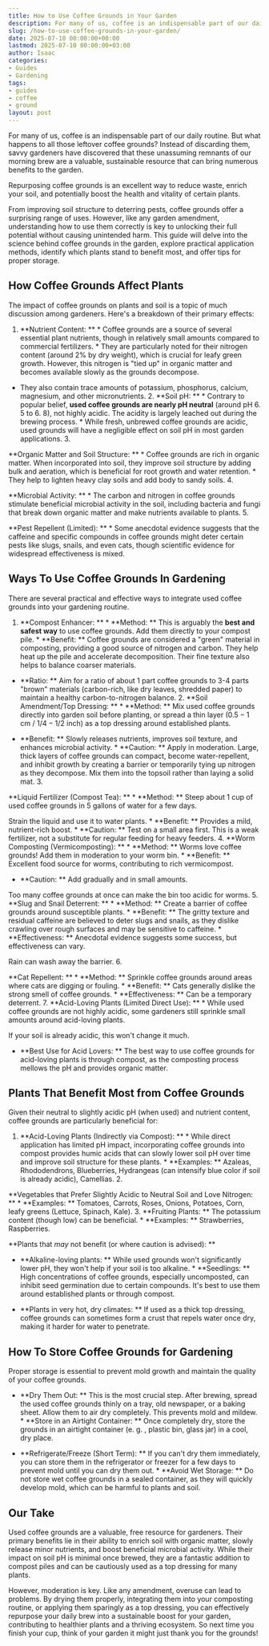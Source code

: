 ```yaml
---
title: How to Use Coffee Grounds in Your Garden
description: For many of us, coffee is an indispensable part of our daily routine. But what happens to all those leftover coffee grounds?
slug: /how-to-use-coffee-grounds-in-your-garden/
date: 2025-07-10 00:00:00+00:00
lastmod: 2025-07-10 00:00:00+03:00
author: Isaac
categories:
- Guides
- Gardening
tags:
- guides
- coffee
- ground
layout: post
---
```


For many of us, coffee is an indispensable part of our daily routine. But what happens to all those leftover coffee grounds? Instead of discarding them, savvy gardeners have discovered that these unassuming remnants of our morning brew are a valuable, sustainable resource that can bring numerous benefits to the garden.

Repurposing coffee grounds is an excellent way to reduce waste, enrich your soil, and potentially boost the health and vitality of certain plants.

From improving soil structure to deterring pests, coffee grounds offer a surprising range of uses. However, like any garden amendment, understanding how to use them correctly is key to unlocking their full potential without causing unintended harm. This guide will delve into the science behind coffee grounds in the garden, explore practical application methods, identify which plants stand to benefit most, and offer tips for proper storage.

##  How Coffee Grounds Affect Plants

The impact of coffee grounds on plants and soil is a topic of much discussion among gardeners. Here's a breakdown of their primary effects:

1. **Nutrient Content: ** * Coffee grounds are a source of several essential plant nutrients, though in relatively small amounts compared to commercial fertilizers. * They are particularly noted for their nitrogen content (around 2% by dry weight), which is crucial for leafy green growth. However, this nitrogen is "tied up" in organic matter and becomes available slowly as the grounds decompose.

* They also contain trace amounts of potassium, phosphorus, calcium, magnesium, and other micronutrients. 2. **Soil pH: ** * Contrary to popular belief, **used coffee grounds are nearly pH neutral** (around pH 6. 5 to 6. 8), not highly acidic. The acidity is largely leached out during the brewing process. * While fresh, unbrewed coffee grounds are acidic, used grounds will have a negligible effect on soil pH in most garden applications. 3.

**Organic Matter and Soil Structure: ** * Coffee grounds are rich in organic matter. When incorporated into soil, they improve soil structure by adding bulk and aeration, which is beneficial for root growth and water retention. * They help to lighten heavy clay soils and add body to sandy soils. 4.

**Microbial Activity: ** * The carbon and nitrogen in coffee grounds stimulate beneficial microbial activity in the soil, including bacteria and fungi that break down organic matter and make nutrients available to plants. 5.

**Pest Repellent (Limited): ** * Some anecdotal evidence suggests that the caffeine and specific compounds in coffee grounds might deter certain pests like slugs, snails, and even cats, though scientific evidence for widespread effectiveness is mixed.

##  Ways To Use Coffee Grounds In Gardening

There are several practical and effective ways to integrate used coffee grounds into your gardening routine.

1. **Compost Enhancer: ** * **Method: ** This is arguably the **best and safest way** to use coffee grounds. Add them directly to your compost pile. * **Benefit: ** Coffee grounds are considered a "green" material in composting, providing a good source of nitrogen and carbon. They help heat up the pile and accelerate decomposition. Their fine texture also helps to balance coarser materials.

* **Ratio: ** Aim for a ratio of about 1 part coffee grounds to 3-4 parts "brown" materials (carbon-rich, like dry leaves, shredded paper) to maintain a healthy carbon-to-nitrogen balance. 2. **Soil Amendment/Top Dressing: ** * **Method: ** Mix used coffee grounds directly into garden soil before planting, or spread a thin layer ($0. 5-1$ cm / $1/4-1/2$ inch) as a top dressing around established plants.

* **Benefit: ** Slowly releases nutrients, improves soil texture, and enhances microbial activity. * **Caution: ** Apply in moderation. Large, thick layers of coffee grounds can compact, become water-repellent, and inhibit growth by creating a barrier or temporarily tying up nitrogen as they decompose. Mix them into the topsoil rather than laying a solid mat. 3.

**Liquid Fertilizer (Compost Tea): ** * **Method: ** Steep about 1 cup of used coffee grounds in 5 gallons of water for a few days.

Strain the liquid and use it to water plants. * **Benefit: ** Provides a mild, nutrient-rich boost. * **Caution: ** Test on a small area first. This is a weak fertilizer, not a substitute for regular feeding for heavy feeders. 4. **Worm Composting (Vermicomposting): ** * **Method: ** Worms love coffee grounds! Add them in moderation to your worm bin. * **Benefit: ** Excellent food source for worms, contributing to rich vermicompost.

* **Caution: ** Add gradually and in small amounts.

Too many coffee grounds at once can make the bin too acidic for worms. 5. **Slug and Snail Deterrent: ** * **Method: ** Create a barrier of coffee grounds around susceptible plants. * **Benefit: ** The gritty texture and residual caffeine are believed to deter slugs and snails, as they dislike crawling over rough surfaces and may be sensitive to caffeine. * **Effectiveness: ** Anecdotal evidence suggests some success, but effectiveness can vary.

Rain can wash away the barrier. 6.

**Cat Repellent: ** * **Method: ** Sprinkle coffee grounds around areas where cats are digging or fouling. * **Benefit: ** Cats generally dislike the strong smell of coffee grounds. * **Effectiveness: ** Can be a temporary deterrent. 7. **Acid-Loving Plants (Limited Direct Use): ** * While used coffee grounds are not highly acidic, some gardeners still sprinkle small amounts around acid-loving plants.

If your soil is already acidic, this won't change it much.

* **Best Use for Acid Lovers: ** The best way to use coffee grounds for acid-loving plants is through compost, as the composting process mellows the pH and provides organic matter.

##  Plants That Benefit Most from Coffee Grounds

Given their neutral to slightly acidic pH (when used) and nutrient content, coffee grounds are particularly beneficial for:

1. **Acid-Loving Plants (Indirectly via Compost): ** * While direct application has limited pH impact, incorporating coffee grounds into compost provides humic acids that can slowly lower soil pH over time and improve soil structure for these plants. * **Examples: ** Azaleas, Rhododendrons, Blueberries, Hydrangeas (can intensify blue color if soil is already acidic), Camellias. 2.

**Vegetables that Prefer Slightly Acidic to Neutral Soil and Love Nitrogen: ** * **Examples: ** Tomatoes, Carrots, Roses, Onions, Potatoes, Corn, leafy greens (Lettuce, Spinach, Kale). 3. **Fruiting Plants: ** The potassium content (though low) can be beneficial. * **Examples: ** Strawberries, Raspberries.

**Plants that *may* not benefit (or where caution is advised): **

* **Alkaline-loving plants: ** While used grounds won't significantly lower pH, they won't help if your soil is too alkaline. * **Seedlings: ** High concentrations of coffee grounds, especially uncomposted, can inhibit seed germination due to certain compounds. It's best to use them around established plants or through compost.

* **Plants in very hot, dry climates: ** If used as a thick top dressing, coffee grounds can sometimes form a crust that repels water once dry, making it harder for water to penetrate.

##  How To Store Coffee Grounds for Gardening

Proper storage is essential to prevent mold growth and maintain the quality of your coffee grounds.

* **Dry Them Out: ** This is the most crucial step. After brewing, spread the used coffee grounds thinly on a tray, old newspaper, or a baking sheet. Allow them to air dry completely. This prevents mold and mildew. * **Store in an Airtight Container: ** Once completely dry, store the grounds in an airtight container (e. g. , plastic bin, glass jar) in a cool, dry place.

* **Refrigerate/Freeze (Short Term): ** If you can't dry them immediately, you can store them in the refrigerator or freezer for a few days to prevent mold until you can dry them out. * **Avoid Wet Storage: ** Do not store wet coffee grounds in a sealed container, as they will quickly develop mold, which can be harmful to plants and soil.

##  Our Take

Used coffee grounds are a valuable, free resource for gardeners. Their primary benefits lie in their ability to enrich soil with organic matter, slowly release minor nutrients, and boost beneficial microbial activity. While their impact on soil pH is minimal once brewed, they are a fantastic addition to compost piles and can be cautiously used as a top dressing for many plants.

However, moderation is key. Like any amendment, overuse can lead to problems. By drying them properly, integrating them into your composting routine, or applying them sparingly as a top dressing, you can effectively repurpose your daily brew into a sustainable boost for your garden, contributing to healthier plants and a thriving ecosystem. So next time you finish your cup, think of your garden it might just thank you for the grounds!
